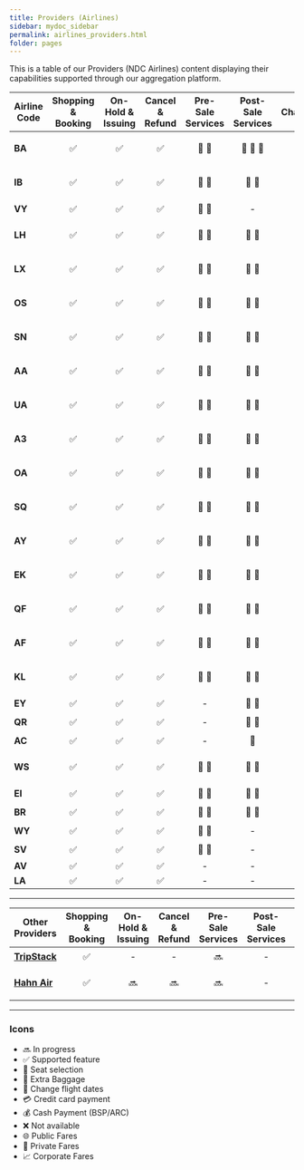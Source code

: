 ```yaml
---
title: Providers (Airlines)
sidebar: mydoc_sidebar
permalink: airlines_providers.html
folder: pages
---
```


This is a table of our Providers (NDC Airlines) content displaying their capabilities supported through our aggregation platform.

| Airline Code  | Shopping & Booking | On-Hold & Issuing | Cancel & Refund | Pre-Sale Services | Post-Sale Services | Changes | FQTV Card | Fare Types | FoP | Status |
| ------------- |:-:|:-:|:-:|:-:|:-:|:-:|:-:|:-:|:-:|:-:|
| **BA**        | :white_check_mark: | :white_check_mark: | :white_check_mark: | :seat: :baggage_claim: | :seat: :baggage_claim: :fork_and_knife: | :date: | :white_check_mark: | :globe_with_meridians: :closed_lock_with_key: :chart_with_upwards_trend: | :moneybag: :credit_card: | <span style="color:green">**Live**</span> |
| **IB**        | :white_check_mark: | :white_check_mark: | :white_check_mark: | :seat: :baggage_claim: | :seat: :baggage_claim: | :date: | :white_check_mark: | :globe_with_meridians: :closed_lock_with_key: :chart_with_upwards_trend: | :moneybag: :credit_card: | <span style="color:green">**Live**</span> |
| **VY**        | :white_check_mark: | :white_check_mark: | :white_check_mark: | :seat: :baggage_claim: | \- | \- | \- | :globe_with_meridians: | :credit_card: | <span style="color:green">**Live**</span> |
| **LH**        | :white_check_mark: | :white_check_mark: | :white_check_mark: | :seat: :baggage_claim: | :seat: :baggage_claim: | :date: | :white_check_mark: | :globe_with_meridians: :closed_lock_with_key: :chart_with_upwards_trend: | :moneybag: :credit_card: | <span style="color:green">**Live**</span> | 
| **LX**        | :white_check_mark: | :white_check_mark: | :white_check_mark: | :seat: :baggage_claim: | :seat: :baggage_claim: | :date: | :white_check_mark: | :globe_with_meridians: :closed_lock_with_key: :chart_with_upwards_trend: | :moneybag: :credit_card: | <span style="color:green">**Live**</span> | 
| **OS**        | :white_check_mark: | :white_check_mark: | :white_check_mark: | :seat: :baggage_claim: | :seat: :baggage_claim: | :date: | :white_check_mark: | :globe_with_meridians: :closed_lock_with_key: :chart_with_upwards_trend: | :moneybag: :credit_card: | <span style="color:green">**Live**</span> | 
| **SN**        | :white_check_mark: | :white_check_mark: | :white_check_mark: | :seat: :baggage_claim: | :seat: :baggage_claim: | :date: | :white_check_mark: | :globe_with_meridians: :closed_lock_with_key: :chart_with_upwards_trend: |  :moneybag: :credit_card: | <span style="color:green">**Live**</span> | 
| **AA**        | :white_check_mark: | :white_check_mark: | :white_check_mark: | :seat: :baggage_claim: | :seat: :baggage_claim: | :date: | :white_check_mark: | :globe_with_meridians: :closed_lock_with_key: :chart_with_upwards_trend: |  :moneybag: :credit_card: | <span style="color:green">**Live**</span> | 
| **UA**        | :white_check_mark: | :white_check_mark: | :white_check_mark: | :seat: :baggage_claim: | :seat: :baggage_claim: | :date: | :white_check_mark: | :globe_with_meridians: :closed_lock_with_key: :chart_with_upwards_trend: |  :moneybag: :credit_card: | <span style="color:green">**Live**</span> | 
| **A3**        | :white_check_mark: | :white_check_mark: | :white_check_mark: | :seat: :baggage_claim: | :seat: :baggage_claim: | :date: | :white_check_mark: | :globe_with_meridians: :closed_lock_with_key: :chart_with_upwards_trend: | :moneybag: :credit_card: | <span style="color:green">**Live**</span> | 
| **OA**        | :white_check_mark: | :white_check_mark: | :white_check_mark: | :seat: :baggage_claim: | :seat: :baggage_claim: | :date: | :white_check_mark: | :globe_with_meridians: :closed_lock_with_key: :chart_with_upwards_trend: | :moneybag: :credit_card: | <span style="color:green">**Live**</span> | 
| **SQ**        | :white_check_mark: | :white_check_mark: | :white_check_mark: | :seat: :baggage_claim: | :seat: :baggage_claim: | :date: | :white_check_mark: | :globe_with_meridians: :closed_lock_with_key: :chart_with_upwards_trend: | :moneybag: :credit_card: | <span style="color:green">**Live**</span> |
| **AY**        | :white_check_mark: | :white_check_mark: | :white_check_mark: | :seat: :baggage_claim: | :seat: :baggage_claim: | :date: | :white_check_mark: | :globe_with_meridians: :closed_lock_with_key: :chart_with_upwards_trend: | :moneybag: :credit_card: | <span style="color:green">**Live**</span> |
| **EK**        | :white_check_mark: | :white_check_mark: | :white_check_mark: | :seat: :baggage_claim: | :seat: :baggage_claim: | :date: | :white_check_mark: | :globe_with_meridians: :closed_lock_with_key: :chart_with_upwards_trend: | :moneybag: :credit_card: | <span style="color:green">**Live**</span> |
| **QF**        | :white_check_mark: | :white_check_mark: | :white_check_mark: | :seat: :baggage_claim: | :seat: :baggage_claim: | :date: | :white_check_mark: | :globe_with_meridians: :closed_lock_with_key: :chart_with_upwards_trend: | :moneybag: :credit_card: | <span style="color:orange">**Cert**</span> |
| **AF**        | :white_check_mark: | :white_check_mark: | :white_check_mark: | :seat: :baggage_claim: | :seat: :baggage_claim: | \- | \- | :globe_with_meridians: | :moneybag: :credit_card: |  <span style="color:orange">**Cert**</span> |
| **KL**        | :white_check_mark: | :white_check_mark: | :white_check_mark: | :seat: :baggage_claim: | :seat: :baggage_claim: | \- | \- | :globe_with_meridians: | :moneybag: :credit_card: |  <span style="color:orange">**Cert**</span> |
| **EY**        | :white_check_mark: | :white_check_mark: | :white_check_mark: | \- | :seat: :baggage_claim: | \- | \- | :globe_with_meridians: | :moneybag: |  <span style="color:orange">**Cert**</span> |
| **QR**        | :white_check_mark: | :white_check_mark: | :white_check_mark: | \- | :seat: :baggage_claim: | \- | \- | :globe_with_meridians: | :moneybag: |  Implem. |
| **AC**        | :white_check_mark: | :white_check_mark: | :white_check_mark: | \- | :seat: | \- | \- | :globe_with_meridians: | :moneybag: |  <span style="color:orange">**Cert**</span> |
| **WS**        | :white_check_mark: | :white_check_mark: | :white_check_mark: | :seat: :baggage_claim: | :seat: :baggage_claim: | :date: | :white_check_mark: | :globe_with_meridians: :closed_lock_with_key: :chart_with_upwards_trend: | :moneybag: :credit_card: | Implem. |
| **EI**        | :white_check_mark: | :white_check_mark: | :white_check_mark: | :seat: :baggage_claim: | :seat: :baggage_claim: | \- | \- | :globe_with_meridians: | :credit_card: | <span style="color:red">**Hold**</span> |
| **BR**        | :white_check_mark: | :white_check_mark: | :white_check_mark: | :seat: :baggage_claim: | :seat: :baggage_claim: | \- | \- | :globe_with_meridians: | :credit_card: | Implem. |
| **WY**        | :white_check_mark: | :white_check_mark: | :white_check_mark: | :seat: :baggage_claim: | \- | \- | \- | :globe_with_meridians: | :credit_card: | Implem. |
| **SV**        | :white_check_mark: | :white_check_mark: | :white_check_mark: | :seat: :baggage_claim: | \- | \- | \- | :globe_with_meridians: | :credit_card: | Implem. |
| **AV**        | :white_check_mark: | :white_check_mark: | :white_check_mark: | \- | \- | \- | \- | :globe_with_meridians: | \- |  Implem. |
| **LA**        | :white_check_mark: | :white_check_mark: | :white_check_mark: | \- | \- | \- | \- | :globe_with_meridians: | \- |  Implem. |

---

| Other Providers                                          | Shopping & Booking | On-Hold & Issuing | Cancel & Refund | Pre-Sale Services | Post-Sale Services | Changes | FQTV Card |       Fare Types       |           FoP            |
| -------------------------------------------------------- | :----------------: | :---------------: | :-------------: | :---------------: | :----------------: | :-----: | :-------: | :--------------------: | :----------------------: |
| [**TripStack**](https://www.tripstack.com/products/lcc/) | :white_check_mark: |         -         |        -        |      :soon:       |         -          |    -    |     -     | :globe_with_meridians: |      :credit_card:       |
| [**Hahn Air**](https://www.hahnair.com/en)               | :white_check_mark: |      :soon:       |     :soon:      |      :soon:       |         -          |    -    |     -     | :globe_with_meridians: | :moneybag: :credit_card: |

---

### Icons

- :soon: In progress
- :white_check_mark: Supported feature
- :seat: Seat selection
- :baggage_claim: Extra Baggage
- :date: Change flight dates
- :credit_card: Credit card payment
- :moneybag: Cash Payment (BSP/ARC)
- :x: Not available
- :globe_with_meridians: Public Fares
- :closed_lock_with_key: Private Fares
- :chart_with_upwards_trend: Corporate Fares
